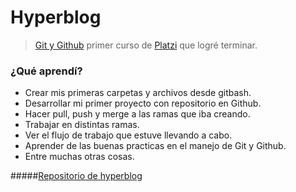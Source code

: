 # Hyperblog

>[Git y Github](https://platzi.com/cursos/git-github/) primer curso de [Platzi](https://platzi.com/home/) que logré terminar.


### ¿Qué aprendí?
* Crear mis primeras carpetas y archivos desde gitbash.
* Desarrollar mi primer proyecto con repositorio en Github.
* Hacer pull, push y merge a las ramas que iba creando.
* Trabajar en distintas ramas.
* Ver el flujo de trabajo que estuve llevando a cabo.
* Aprender de las buenas practicas en el manejo de Git y Github.
* Entre muchas otras cosas.


#####[Repositorio de hyperblog](https://github.com/KiwiKamari/hyperblog)
